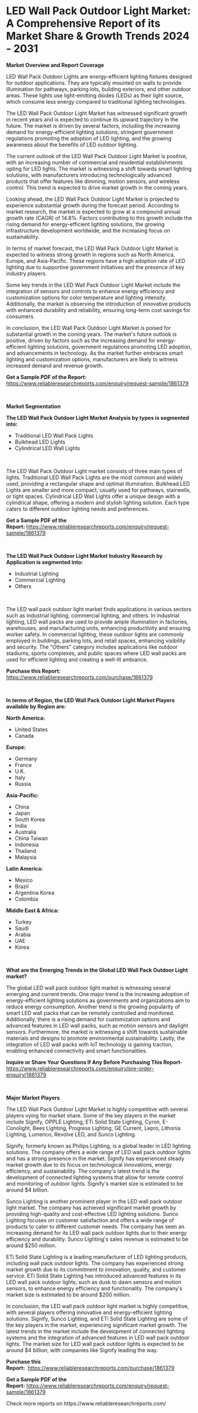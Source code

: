 <p><h1>LED Wall Pack Outdoor Light Market: A Comprehensive Report of its Market Share & Growth Trends 2024 - 2031</h1></p><p><strong>Market Overview and Report Coverage</strong></p>
<p><p>LED Wall Pack Outdoor Lights are energy-efficient lighting fixtures designed for outdoor applications. They are typically mounted on walls to provide illumination for pathways, parking lots, building exteriors, and other outdoor areas. These lights use light-emitting diodes (LEDs) as their light source, which consume less energy compared to traditional lighting technologies.</p><p>The LED Wall Pack Outdoor Light Market has witnessed significant growth in recent years and is expected to continue its upward trajectory in the future. The market is driven by several factors, including the increasing demand for energy-efficient lighting solutions, stringent government regulations promoting the adoption of LED lighting, and the growing awareness about the benefits of LED outdoor lighting.</p><p>The current outlook of the LED Wall Pack Outdoor Light Market is positive, with an increasing number of commercial and residential establishments opting for LED lights. The market is witnessing a shift towards smart lighting solutions, with manufacturers introducing technologically advanced products that offer features like dimming, motion sensors, and wireless control. This trend is expected to drive market growth in the coming years.</p><p>Looking ahead, the LED Wall Pack Outdoor Light Market is projected to experience substantial growth during the forecast period. According to market research, the market is expected to grow at a compound annual growth rate (CAGR) of 14.8%. Factors contributing to this growth include the rising demand for energy-efficient lighting solutions, the growing infrastructure development worldwide, and the increasing focus on sustainability.</p><p>In terms of market forecast, the LED Wall Pack Outdoor Light Market is expected to witness strong growth in regions such as North America, Europe, and Asia-Pacific. These regions have a high adoption rate of LED lighting due to supportive government initiatives and the presence of key industry players.</p><p>Some key trends in the LED Wall Pack Outdoor Light Market include the integration of sensors and controls to enhance energy efficiency and customization options for color temperature and lighting intensity. Additionally, the market is observing the introduction of innovative products with enhanced durability and reliability, ensuring long-term cost savings for consumers.</p><p>In conclusion, the LED Wall Pack Outdoor Light Market is poised for substantial growth in the coming years. The market's future outlook is positive, driven by factors such as the increasing demand for energy-efficient lighting solutions, government regulations promoting LED adoption, and advancements in technology. As the market further embraces smart lighting and customization options, manufacturers are likely to witness increased demand and revenue growth.</p></p>
<p><strong>Get a Sample PDF of the Report:</strong> <a href="https://www.reliableresearchreports.com/enquiry/request-sample/1861379">https://www.reliableresearchreports.com/enquiry/request-sample/1861379</a></p>
<p>&nbsp;</p>
<p><strong>Market Segmentation</strong></p>
<p><strong>The LED Wall Pack Outdoor Light Market Analysis by types is segmented into:</strong></p>
<p><ul><li>Traditional LED Wall Pack Lights</li><li>Bulkhead LED Lights</li><li>Cylindrical LED Wall Lights</li></ul></p>
<p>&nbsp;</p>
<p><p>The LED Wall Pack Outdoor Light market consists of three main types of lights. Traditional LED Wall Pack Lights are the most common and widely used, providing a rectangular shape and optimal illumination. Bulkhead LED Lights are smaller and more compact, usually used for pathways, stairwells, or tight spaces. Cylindrical LED Wall Lights offer a unique design with a cylindrical shape, offering a modern and stylish lighting solution. Each type caters to different outdoor lighting needs and preferences.</p></p>
<p><strong>Get a Sample PDF of the Report:</strong>&nbsp;<a href="https://www.reliableresearchreports.com/enquiry/request-sample/1861379">https://www.reliableresearchreports.com/enquiry/request-sample/1861379</a></p>
<p>&nbsp;</p>
<p><strong>The LED Wall Pack Outdoor Light Market Industry Research by Application is segmented into:</strong></p>
<p><ul><li>Industrial Lighting</li><li>Commercial Lighting</li><li>Others</li></ul></p>
<p>&nbsp;</p>
<p><p>The LED wall pack outdoor light market finds applications in various sectors such as industrial lighting, commercial lighting, and others. In industrial lighting, LED wall packs are used to provide ample illumination in factories, warehouses, and manufacturing units, enhancing productivity and ensuring worker safety. In commercial lighting, these outdoor lights are commonly employed in buildings, parking lots, and retail spaces, enhancing visibility and security. The "Others" category includes applications like outdoor stadiums, sports complexes, and public spaces where LED wall packs are used for efficient lighting and creating a well-lit ambiance.</p></p>
<p><strong>Purchase this Report:</strong>&nbsp; <a href="https://www.reliableresearchreports.com/purchase/1861379">https://www.reliableresearchreports.com/purchase/1861379</a></p>
<p>&nbsp;</p>
<p><strong>In terms of Region, the LED Wall Pack Outdoor Light Market Players available by Region are:</strong></p>
<p>
    <p> <strong> North America: </strong>
        <ul>
            <li>United States</li>
            <li>Canada</li>
        </ul>
        </p> 
    <p> <strong> Europe: </strong>
        <ul>
            <li>Germany</li>
            <li>France</li>
            <li>U.K.</li>
            <li>Italy</li>
            <li>Russia</li>
        </ul>
        </p> 
    <p> <strong> Asia-Pacific: </strong>
        <ul>
            <li>China</li>
            <li>Japan</li>
            <li>South Korea</li>
            <li>India</li>
            <li>Australia</li>
            <li>China Taiwan</li>
            <li>Indonesia</li>
            <li>Thailand</li>
            <li>Malaysia</li>
        </ul>
        </p> 
    <p> <strong> Latin America: </strong>
        <ul>
            <li>Mexico</li>
            <li>Brazil</li>
            <li>Argentina Korea</li>
            <li>Colombia</li>
        </ul>
        </p> 
    <p> <strong> Middle East & Africa: </strong>
        <ul>
            <li>Turkey</li>
            <li>Saudi</li>
            <li>Arabia</li>
            <li>UAE</li>
            <li>Korea</li>
        </ul>
    </p>
    </p>
<p>&nbsp;</p>
<p><strong>What are the Emerging Trends in the Global LED Wall Pack Outdoor Light market?</strong></p>
<p><p>The global LED wall pack outdoor light market is witnessing several emerging and current trends. One major trend is the increasing adoption of energy-efficient lighting solutions as governments and organizations aim to reduce energy consumption. Another trend is the growing popularity of smart LED wall packs that can be remotely controlled and monitored. Additionally, there is a rising demand for customization options and advanced features in LED wall packs, such as motion sensors and daylight sensors. Furthermore, the market is witnessing a shift towards sustainable materials and designs to promote environmental sustainability. Lastly, the integration of LED wall packs with IoT technology is gaining traction, enabling enhanced connectivity and smart functionalities.</p></p>
<p><strong>Inquire or Share Your Questions If Any Before Purchasing This Report</strong>- <a href="https://www.reliableresearchreports.com/enquiry/pre-order-enquiry/1861379">https://www.reliableresearchreports.com/enquiry/pre-order-enquiry/1861379</a></p>
<p>&nbsp;</p>
<p><strong>Major Market Players</strong></p>
<p><p>The LED Wall Pack Outdoor Light Market is highly competitive with several players vying for market share. Some of the key players in the market include Signify, OPPLE Lighting, ETi Solid State Lighting, Cyron, E-Conolight, Bees Lighting, Progress Lighting, GE Current, Lepro, Lithonia Lighting, Lumenco, Revolve LED, and Sunco Lighting. </p><p>Signify, formerly known as Philips Lighting, is a global leader in LED lighting solutions. The company offers a wide range of LED wall pack outdoor lights and has a strong presence in the market. Signify has experienced steady market growth due to its focus on technological innovations, energy efficiency, and sustainability. The company's latest trend is the development of connected lighting systems that allow for remote control and monitoring of outdoor lights. Signify's market size is estimated to be around $4 billion.</p><p>Sunco Lighting is another prominent player in the LED wall pack outdoor light market. The company has achieved significant market growth by providing high-quality and cost-effective LED lighting solutions. Sunco Lighting focuses on customer satisfaction and offers a wide range of products to cater to different customer needs. The company has seen an increasing demand for its LED wall pack outdoor lights due to their energy efficiency and durability. Sunco Lighting's sales revenue is estimated to be around $250 million.</p><p>ETi Solid State Lighting is a leading manufacturer of LED lighting products, including wall pack outdoor lights. The company has experienced strong market growth due to its commitment to innovation, quality, and customer service. ETi Solid State Lighting has introduced advanced features in its LED wall pack outdoor lights, such as dusk to dawn sensors and motion sensors, to enhance energy efficiency and functionality. The company's market size is estimated to be around $200 million.</p><p>In conclusion, the LED wall pack outdoor light market is highly competitive, with several players offering innovative and energy-efficient lighting solutions. Signify, Sunco Lighting, and ETi Solid State Lighting are some of the key players in the market, experiencing significant market growth. The latest trends in the market include the development of connected lighting systems and the integration of advanced features in LED wall pack outdoor lights. The market size for LED wall pack outdoor lights is expected to be around $4 billion, with companies like Signify leading the way.</p></p>
<p><strong>Purchase this Report:</strong>&nbsp;&nbsp;<a href="https://www.reliableresearchreports.com/purchase/1861379">https://www.reliableresearchreports.com/purchase/1861379</a></p>
<p></p>
<p><strong>Get a Sample PDF of the Report:</strong>&nbsp;<a href="https://www.reliableresearchreports.com/enquiry/request-sample/1861379">https://www.reliableresearchreports.com/enquiry/request-sample/1861379</a></p>
<p>Check more reports on https://www.reliableresearchreports.com/</p>